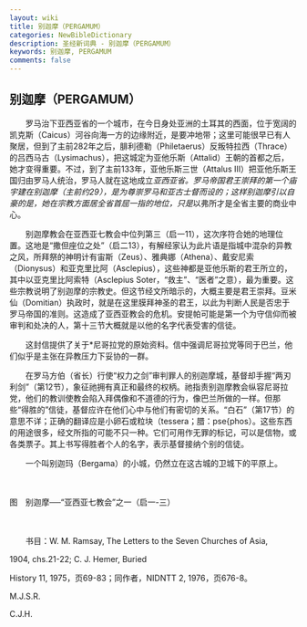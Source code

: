 ```yaml
---
layout: wiki
title: 别迦摩（PERGAMUM）
categories: NewBibleDictionary
description: 圣经新词典 - 别迦摩（PERGAMUM）
keywords: 别迦摩, PERGAMUM
comments: false
---
```


## 别迦摩（PERGAMUM）

　　罗马治下亚西亚省的一个城市，在今日身处亚洲的土耳其的西面，位于宽阔的凯克斯（Caicus）河谷向海一方的边缘附近，是要冲地带；这里可能很早已有人聚居，但到了主前282年之后，腓利德勒（Philetaerus）反叛特拉西（Thrace）的吕西马古（Lysimachus），把这城定为亚他乐斯（Attalid）王朝的首都之后，她才变得重要。不过，到了主前133年，亚他乐斯三世（Attalus III）把亚他乐斯王国归由罗马人统治，罗马人就在这地成立*亚西亚省。罗马帝国君王崇拜的第一个庙宇建在别迦摩（主前约29），是为尊崇罗马和亚古士督而设的；这样别迦摩引以自豪的是，她在宗教方面居全省首屈一指的地位，只是*以弗所才是全省主要的商业中心。

　　别迦摩教会在亚西亚七教会中位列第三（启一11），这次序符合她的地理位置。这地是“撒但座位之处”（启二13），有解经家认为此片语是指城中混杂的异教之风，所拜祭的神明计有宙斯（Zeus）、雅典娜（Athena）、戴安尼索（Dionysus）和亚克里比阿（Asclepius），这些神都是亚他乐斯的君王所立的，其中以亚克里比阿索特（Asclepius Soter，“救主”、“医者”之意），最为重要。这些宗教说明了别迦摩的宗教史。但这节经文所暗示的，大概主要是君王崇拜。豆米仙（Domitian）执政时，就是在这里膜拜神圣的君王，以此为判断人民是否忠于罗马帝国的准则。这造成了亚西亚教会的危机。安提帕可能是第一个为守信仰而被审判和处决的人，第十三节大概就是以他的名字代表受害的信徒。

　　这封信提供了关于*尼哥拉党的原始资料。信中强调尼哥拉党等同于巴兰，他们似乎是主张在异教压力下妥协的一群。

　　在罗马方伯（省长）行使“权力之剑”审判罪人的别迦摩城，基督却手握“两刃利剑”（第12节），象征祂拥有真正和最终的权柄。祂指责别迦摩教会纵容尼哥拉党，他们的教训使教会陷入拜偶像和不道德的行为，像巴兰所做的一样。但那些“得胜的”信徒，基督应许在他们心中与他们有密切的关系。“白石”（第17节）的意思不详；正确的翻译应是小卵石或粒块（tessera；腊：pse{phos）。这些东西的用途很多，经文所指的可能不只一种。它们可用作无罪的标记，可以是信物，或各类票子。其上书写得胜者个人的名字，表示基督接纳个别的信徒。

　　一个叫别迦玛（Bergama）的小城，仍然立在这古城的卫城下的平原上。

　









图　别迦摩──“亚西亚七教会”之一（启一-三）

　

　　书目：W. M. Ramsay, The Letters to the Seven Churches of Asia,

1904, chs.21-22; C. J. Hemer, Buried

History 11, 1975，页69-83；同作者，NIDNTT 2, 1976，页676-8。

M.J.S.R.

C.J.H.






